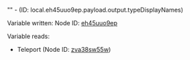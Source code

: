 "" - (ID: local.eh45uuo9ep.payload.output.typeDisplayNames)

Variable written:
Node ID: [eh45uuo9ep](../nodes/eh45uuo9ep.md)

Variable reads:
* Teleport (Node ID: [zva38sw55w](../nodes/zva38sw55w.md))
